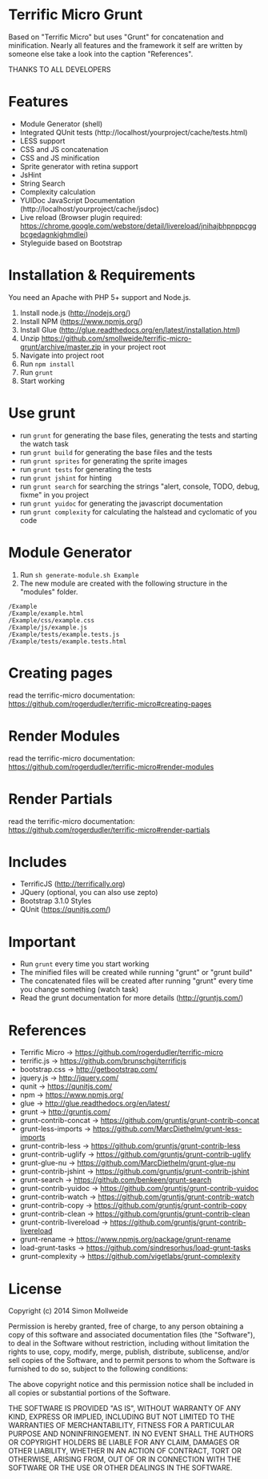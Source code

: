 Terrific Micro Grunt
====================

Based on "Terrific Micro" but uses "Grunt" for concatenation and minification.
Nearly all features and the framework it self are written by someone else take a look into the caption "References".

THANKS TO ALL DEVELOPERS

Features
========
* Module Generator (shell)
* Integrated QUnit tests (http://localhost/yourproject/cache/tests.html)
* LESS support
* CSS and JS concatenation
* CSS and JS minification
* Sprite generator with retina support
* JsHint
* String Search
* Complexity calculation
* YUIDoc JavaScript Documentation (http://localhost/yourproject/cache/jsdoc)
* Live reload (Browser plugin required: https://chrome.google.com/webstore/detail/livereload/jnihajbhpnppcggbcgedagnkighmdlei)
* Styleguide based on Bootstrap

Installation & Requirements
===========================

You need an Apache with PHP 5+ support and Node.js.

1. Install node.js (http://nodejs.org/)
2. Install NPM (https://www.npmjs.org/)
3. Install Glue (http://glue.readthedocs.org/en/latest/installation.html)
4. Unzip https://github.com/smollweide/terrific-micro-grunt/archive/master.zip in your project root
5. Navigate into project root
6. Run ```npm install```
7. Run ```grunt```
8. Start working

Use grunt
=========

* run ```grunt``` for generating the base files, generating the tests and starting the watch task
* run ```grunt build``` for generating the base files and the tests
* run ```grunt sprites``` for generating the sprite images
* run ```grunt tests``` for generating the tests
* run ```grunt jshint``` for hinting
* run ```grunt search``` for searching the strings "alert, console, TODO, debug, fixme" in you project
* run ```grunt yuidoc``` for generating the javascript documentation
* run ```grunt complexity``` for calculating the halstead and cyclomatic of you code

Module Generator
================

1. Run ```sh generate-module.sh Example```
2. The new module are created with the following structure in the "modules" folder.

```
/Example
/Example/example.html
/Example/css/example.css
/Example/js/example.js
/Example/tests/example.tests.js
/Example/tests/example.tests.html
```

Creating pages
==============

read the terrific-micro documentation: https://github.com/rogerdudler/terrific-micro#creating-pages
    
Render Modules
==============

read the terrific-micro documentation: https://github.com/rogerdudler/terrific-micro#render-modules
    
Render Partials
===============

read the terrific-micro documentation: https://github.com/rogerdudler/terrific-micro#render-partials

Includes
========

* TerrificJS (http://terrifically.org)
* JQuery (optional, you can also use zepto)
* Bootstrap 3.1.0 Styles
* QUnit (https://qunitjs.com/)

Important
=========

- Run ```grunt``` every time you start working
- The minified files will be created while running "grunt" or "grunt build"
- The concatenated files will be created after running "grunt" every time you change something (watch task)
- Read the grunt documentation for more details (http://gruntjs.com/)

References
==========

- Terrific Micro -> https://github.com/rogerdudler/terrific-micro
- terrific.js -> https://github.com/brunschgi/terrificjs
- bootstrap.css -> http://getbootstrap.com/
- jquery.js -> http://jquery.com/
- qunit -> https://qunitjs.com/
- npm -> https://www.npmjs.org/
- glue -> http://glue.readthedocs.org/en/latest/
- grunt -> http://gruntjs.com/
- grunt-contrib-concat -> https://github.com/gruntjs/grunt-contrib-concat
- grunt-less-imports -> https://github.com/MarcDiethelm/grunt-less-imports
- grunt-contrib-less -> https://github.com/gruntjs/grunt-contrib-less
- grunt-contrib-uglify -> https://github.com/gruntjs/grunt-contrib-uglify
- grunt-glue-nu -> https://github.com/MarcDiethelm/grunt-glue-nu
- grunt-contrib-jshint -> https://github.com/gruntjs/grunt-contrib-jshint
- grunt-search -> https://github.com/benkeen/grunt-search
- grunt-contrib-yuidoc -> https://github.com/gruntjs/grunt-contrib-yuidoc
- grunt-contrib-watch -> https://github.com/gruntjs/grunt-contrib-watch
- grunt-contrib-copy -> https://github.com/gruntjs/grunt-contrib-copy
- grunt-contrib-clean -> https://github.com/gruntjs/grunt-contrib-clean
- grunt-contrib-livereload -> https://github.com/gruntjs/grunt-contrib-livereload
- grunt-rename -> https://www.npmjs.org/package/grunt-rename
- load-grunt-tasks -> https://github.com/sindresorhus/load-grunt-tasks
- grunt-complexity -> https://github.com/vigetlabs/grunt-complexity

License
=======

Copyright (c) 2014 Simon Mollweide

Permission is hereby granted, free of charge, to any person obtaining
a copy of this software and associated documentation files (the
"Software"), to deal in the Software without restriction, including
without limitation the rights to use, copy, modify, merge, publish,
distribute, sublicense, and/or sell copies of the Software, and to
permit persons to whom the Software is furnished to do so, subject to
the following conditions:

The above copyright notice and this permission notice shall be
included in all copies or substantial portions of the Software.

THE SOFTWARE IS PROVIDED "AS IS", WITHOUT WARRANTY OF ANY KIND,
EXPRESS OR IMPLIED, INCLUDING BUT NOT LIMITED TO THE WARRANTIES OF
MERCHANTABILITY, FITNESS FOR A PARTICULAR PURPOSE AND
NONINFRINGEMENT. IN NO EVENT SHALL THE AUTHORS OR COPYRIGHT HOLDERS BE
LIABLE FOR ANY CLAIM, DAMAGES OR OTHER LIABILITY, WHETHER IN AN ACTION
OF CONTRACT, TORT OR OTHERWISE, ARISING FROM, OUT OF OR IN CONNECTION
WITH THE SOFTWARE OR THE USE OR OTHER DEALINGS IN THE SOFTWARE.
